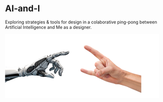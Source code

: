# AI-and-I
Exploring strategies &amp; tools for design in a colaborative ping-pong between Artificial Intelligence and Me as a designer.

![ai and i](img/robot-metal-hand.jpg)
